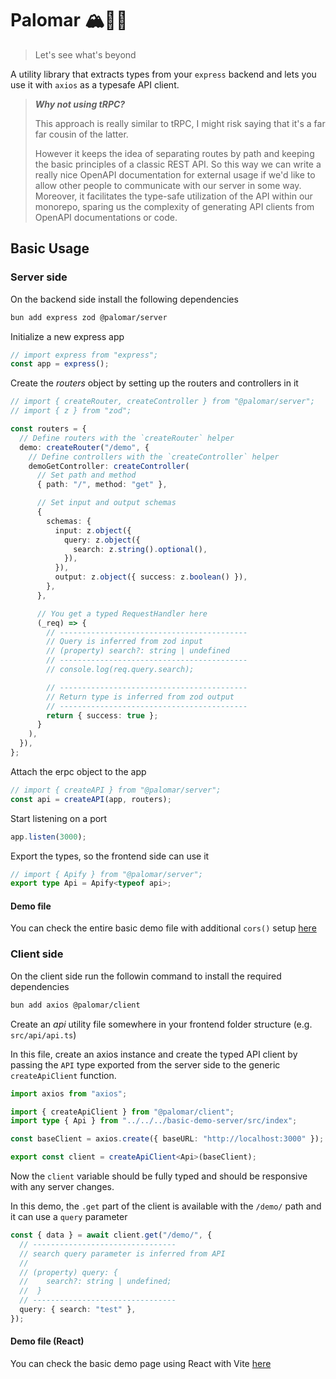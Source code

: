 # Palomar 🏔️🔭🌌

> Let's see what's beyond

A utility library that extracts types from your `express` backend and lets you use it with `axios` as a typesafe API client.

> **_Why not using tRPC?_**
>
> This approach is really similar to tRPC, I might risk saying that it's a far far cousin of the latter.
>
> However it keeps the idea of separating routes by path and keeping the basic principles of a classic REST API. So this way we can write a really nice OpenAPI documentation for external usage if we'd like to allow other people to communicate with our server in some way. Moreover, it facilitates the type-safe utilization of the API within our monorepo, sparing us the complexity of generating API clients from OpenAPI documentations or code.

## Basic Usage

### Server side

On the backend side install the following dependencies

```sh
bun add express zod @palomar/server
```

Initialize a new express app

```ts
// import express from "express";
const app = express();
```

Create the _routers_ object by setting up the routers and controllers in it

```ts
// import { createRouter, createController } from "@palomar/server";
// import { z } from "zod";

const routers = {
  // Define routers with the `createRouter` helper
  demo: createRouter("/demo", {
    // Define controllers with the `createController` helper
    demoGetController: createController(
      // Set path and method
      { path: "/", method: "get" },

      // Set input and output schemas
      {
        schemas: {
          input: z.object({
            query: z.object({
              search: z.string().optional(),
            }),
          }),
          output: z.object({ success: z.boolean() }),
        },
      },

      // You get a typed RequestHandler here
      (_req) => {
        // ------------------------------------------
        // Query is inferred from zod input
        // (property) search?: string | undefined
        // ------------------------------------------
        // console.log(req.query.search);

        // ------------------------------------------
        // Return type is inferred from zod output
        // ------------------------------------------
        return { success: true };
      }
    ),
  }),
};
```

Attach the erpc object to the app

```ts
// import { createAPI } from "@palomar/server";
const api = createAPI(app, routers);
```

Start listening on a port

```ts
app.listen(3000);
```

Export the types, so the frontend side can use it

```ts
// import { Apify } from "@palomar/server";
export type Api = Apify<typeof api>;
```

#### Demo file

You can check the entire basic demo file with additional `cors()` setup [here](./apps/basic-demo-server/src/index.ts)

### Client side

On the client side run the followin command to install the required dependencies

```sh
bun add axios @palomar/client
```

Create an _api_ utility file somewhere in your frontend folder structure (e.g. `src/api/api.ts`)

In this file, create an axios instance and create the typed API client by passing the `API` type exported from the server side to the generic `createApiClient` function.

```ts
import axios from "axios";

import { createApiClient } from "@palomar/client";
import type { Api } from "../../../basic-demo-server/src/index";

const baseClient = axios.create({ baseURL: "http://localhost:3000" });

export const client = createApiClient<Api>(baseClient);
```

Now the `client` variable should be fully typed and should be responsive with any server changes.

In this demo, the `.get` part of the client is available with the `/demo/` path and it can use a `query` parameter

```ts
const { data } = await client.get("/demo/", {
  // --------------------------------
  // search query parameter is inferred from API
  //
  // (property) query: {
  //    search?: string | undefined;
  //  }
  // --------------------------------
  query: { search: "test" },
});
```

#### Demo file (React)

You can check the basic demo page using React with Vite [here](./apps/basic-demo-web/src/pages/home/Home.page.tsx)
